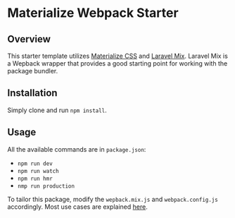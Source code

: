 # Materialize Webpack Starter

## Overview
This starter template utilizes [Materialize CSS](http://materializecss.com/) and [Laravel Mix](https://github.com/JeffreyWay/laravel-mix).  Laravel Mix is a Wepback wrapper that provides a good starting point for working with the package bundler.

## Installation
Simply clone and run `npm install`.

## Usage
All the available commands are in `package.json`:
* `npm run dev`
* `npm run watch`
* `npm run hmr`
* `nmp run production`

To tailor this package, modify the `wepback.mix.js` and `webpack.config.js` accordingly.  Most use cases are explained [here](https://github.com/JeffreyWay/laravel-mix/tree/master/docs).
